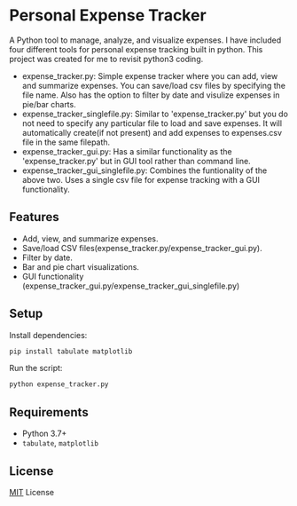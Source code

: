 
# Personal Expense Tracker

A Python tool to manage, analyze, and visualize expenses. I have included four different tools for personal expense tracking built in python. This project was created for me to revisit python3 coding.
- expense_tracker.py: Simple expense tracker where you can add, view and summarize expenses. You can save/load csv files by specifying the file name. Also has the option to filter by date and visulize expenses in pie/bar charts.
- expense_tracker_singlefile.py: Similar to 'expense_tracker.py' but you do not need to specify any particular file to load and save expenses. It will automatically create(if not present) and add expenses to expenses.csv file in the same filepath.
- expense_tracker_gui.py: Has a similar functionality as the 'expense_tracker.py' but in GUI tool rather than command line.
- expense_tracker_gui_singlefile.py: Combines the funtionality of the above two. Uses a single csv file for expense tracking with a GUI functionality.

## Features
- Add, view, and summarize expenses.
- Save/load CSV files(expense_tracker.py/expense_tracker_gui.py). 
- Filter by date.
- Bar and pie chart visualizations.
- GUI functionality (expense_tracker_gui.py/expense_tracker_gui_singlefile.py)

## Setup
Install dependencies:
```bash
pip install tabulate matplotlib
```
Run the script:
```bash
python expense_tracker.py
```

## Requirements

-   Python 3.7+
-   `tabulate`, `matplotlib`

## License

[MIT](https://github.com/nirajdsouza/personal-expense-project-python/blob/main/LICENSE) License